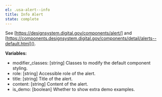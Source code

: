 ```yaml
---
el: .usa-alert--info
title: Info Alert
state: complete
---
```

See [https://designsystem.digital.gov/components/alert/] and
[https://components.designsystem.digital.gov/components/detail/alerts--default.html]().

__Variables:__
* modifier_classes: [string] Classes to modify the default component styling.
* role: [string] Accessible role of the alert.
* title: [string] Title of the alert.
* content: [string] Content of the alert.
* is_demo: [boolean] Whether to show extra demo examples.
